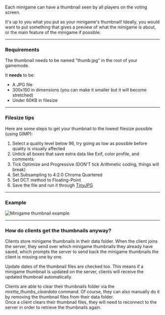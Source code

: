 Each minigame can have a thumbnail seen by all players on the voting screen.

It's up to you what you put as your minigame's thumbnail! Ideally, you would want to put something that gives a preview of what the minigame is about, or the main feature of the minigame if possible.

----

### Requirements
The thumbnail needs to be named "thumb.jpg" in the root of your gamemode.

It **needs** to be:
- A JPG file
- 300x150 in dimensions (you can make it smaller but it will become stretched)
- Under 60KB in filesize

----

### Filesize tips
Here are some steps to get your thumbnail to the lowest filesize possible (using GIMP):
1. Select a quality level below 96, try going as low as possible before quality is visually affected
2. Untick all boxes that save extra data like Exif, color profile, and comments
3. Tick Optimize and Progressive (DON'T tick Arithmetic coding, things will break)
4. Set Subsampling to 4:2:0 Chroma Quartered
5. Set DCT method to Floating-Point
6. Save the file and run it through [TinyJPG](https://tinyjpg.com/)

----

### Example
![Minigame thumbnail example](https://gitlab.com/TW1STaL1CKY/mretta/-/raw/develop/gamemodes/mretta_base/thumb.jpg "This is an example of a minigame thumbnail. A 300x150 JPG at 17.9KB.")

----

### How do clients get the thumbnails anyway?
Clients store minigame thumbnails in their data folder. When the client joins the server, they send over which minigame thumbnails they already have saved, which prompts the server to send back the minigame thumbnails the client is missing one by one.

Update dates of the thumbnail files are checked too. This means if a minigame thumbnail is updated on the server, clients will receive the updated thumbnail automatically.

Clients are able to clear their thumbnails folder via the *mretta_thumbs_cleardata* command. Of course, they can also manually do it by removing the thumbnail files from their data folder.
<br>Once a client clears their thumbnail files, they will need to reconnect to the server in order to retrieve the thumbnails again.